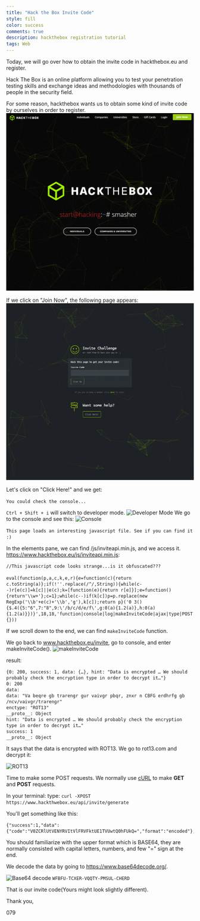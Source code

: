 ```yaml
---
title: "Hack the Box Invite Code"
style: fill
color: success
comments: true
description: hackthebox registration tutorial
tags: Web
---
```

Today, we will go over how to obtain the invite code in hackthebox.eu and register.

Hack The Box is an online platform allowing you to test your penetration testing skills and exchange ideas and methodologies with thousands of people in the security field.

For some reason, hackthebox wants us to obtain some kind of invite code by ourselves in order to register.
![hackthebox.eu front page](https://raw.githubusercontent.com/079035/079035.github.io/master/Capture.PNG)

If we click on "Join Now", the following page appears:
![Invite challenge](https://raw.githubusercontent.com/079035/079035.github.io/master/images/Capture.PNG)

Let's click on "Click Here!" and we get:

```You could check the console...```

```Ctrl + Shift + i``` will switch to developer mode.
![Developer Mode](https://raw.githubusercontent.com/079035/079035.github.io/master/images/DM.PNG "Developer mode")
We go to the console and see this:
![Console](https://raw.githubusercontent.com/079035/079035.github.io/master/images/skull.PNG)

```This page loads an interesting javascript file. See if you can find it :)```

In the elements pane, we can find /js/inviteapi.min.js, and we access it.
https://www.hackthebox.eu/js/inviteapi.min.js:
```
//This javascript code looks strange...is it obfuscated???

eval(function(p,a,c,k,e,r){e=function(c){return c.toString(a)};if(!''.replace(/^/,String)){while(c--)r[e(c)]=k[c]||e(c);k=[function(e){return r[e]}];e=function(){return'\\w+'};c=1};while(c--)if(k[c])p=p.replace(new RegExp('\\b'+e(c)+'\\b','g'),k[c]);return p}('0 3(){$.4({5:"6",7:"8",9:\'/b/c/d/e/f\',g:0(a){1.2(a)},h:0(a){1.2(a)}})}',18,18,'function|console|log|makeInviteCode|ajax|type|POST|dataType|json|url||api|invite|how|to|generate|success|error'.split('|'),0,{}))
```

If we scroll down to the end, we can find ```makeInviteCode``` function.  

We go back to www.hackthebox.eu/invite, go to console, and enter makeInviteCode().
![makeInviteCode](https://raw.githubusercontent.com/079035/079035.github.io/master/images/makeInviteCode.PNG)

result:
```
{0: 200, success: 1, data: {…}, hint: "Data is encrypted … We should probably check the encryption type in order to decrypt it…"}
0: 200
data:
data: "Va beqre gb trarengr gur vaivgr pbqr, znxr n CBFG erdhrfg gb /ncv/vaivgr/trarengr"
enctype: "ROT13"
__proto__: Object
hint: "Data is encrypted … We should probably check the encryption type in order to decrypt it…"
success: 1
__proto__: Object
```

It says that the data is encrypted with ROT13.
We go to rot13.com and decrypt it:

![ROT13](https://raw.githubusercontent.com/079035/079035.github.io/master/images/rot.PNG)

Time to make some POST requests.
We normally use [cURL] to make **GET** and **POST** requests.

In your terminal: type: ```curl -XPOST https://www.hackthwebox.eu/api/invite/generate```

You'll get something like this:
```
{"success":1,"data":{"code":"V0ZCRlUtVENYRVItVlFRVFktUE1TVUwtQ0hFUkQ=","format":"encoded"},"0":200}
```
You should familiarize with the upper format which is BASE64, they are normally consisted with capital letters, numbers, and few "=" sign at the end.

We decode the data by going to https://www.base64decode.org/.

![Base64 decode](https://raw.githubusercontent.com/079035/079035.github.io/master/images/base64.PNG)
```WFBFU-TCXER-VQQTY-PMSUL-CHERD```

That is our invite code(Yours might look slightly different).

Thank you,

079

[cURL]: ("https://en.wikipedia.org/wiki/CURL")
